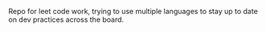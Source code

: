 Repo for leet code work, trying to use multiple languages to stay up to date on dev practices across the board.
